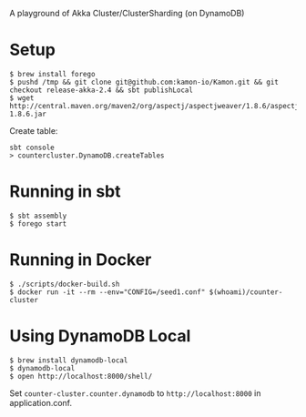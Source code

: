 A playground of Akka Cluster/ClusterSharding (on DynamoDB)

# Setup

```
$ brew install forego
$ pushd /tmp && git clone git@github.com:kamon-io/Kamon.git && git checkout release-akka-2.4 && sbt publishLocal
$ wget http://central.maven.org/maven2/org/aspectj/aspectjweaver/1.8.6/aspectjweaver-1.8.6.jar
```

Create table:

```
sbt console
> countercluster.DynamoDB.createTables
```

# Running in sbt

```
$ sbt assembly
$ forego start
```

# Running in Docker

```
$ ./scripts/docker-build.sh
$ docker run -it --rm --env="CONFIG=/seed1.conf" $(whoami)/counter-cluster
```

# Using DynamoDB Local

```
$ brew install dynamodb-local
$ dynamodb-local
$ open http://localhost:8000/shell/
```

Set `counter-cluster.counter.dynamodb` to `http://localhost:8000` in application.conf.
